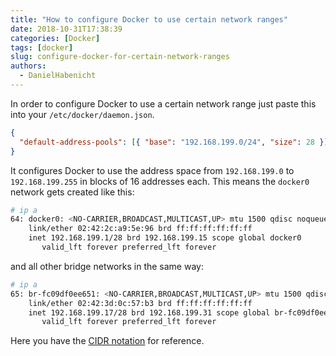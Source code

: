 ```yaml
---
title: "How to configure Docker to use certain network ranges"
date: 2018-10-31T17:38:39
categories: [Docker]
tags: [docker]
slug: configure-docker-for-certain-network-ranges
authors:
  - DanielHabenicht
---
```


In order to configure Docker to use a certain network range just paste this into your `/etc/docker/daemon.json`.

<!-- more -->

```json
{
  "default-address-pools": [{ "base": "192.168.199.0/24", "size": 28 }]
}
```

It configures Docker to use the address space from `192.168.199.0` to `192.168.199.255` in blocks of 16 addresses each.
This means the `docker0` network gets created like this:

```bash
# ip a
64: docker0: <NO-CARRIER,BROADCAST,MULTICAST,UP> mtu 1500 qdisc noqueue state DOWN group default
    link/ether 02:42:2c:a9:5e:96 brd ff:ff:ff:ff:ff:ff
    inet 192.168.199.1/28 brd 192.168.199.15 scope global docker0
       valid_lft forever preferred_lft forever
```

and all other bridge networks in the same way:

```bash
# ip a
65: br-fc09df0ee651: <NO-CARRIER,BROADCAST,MULTICAST,UP> mtu 1500 qdisc noqueue state DOWN group default
    link/ether 02:42:3d:0c:57:b3 brd ff:ff:ff:ff:ff:ff
    inet 192.168.199.17/28 brd 192.168.199.31 scope global br-fc09df0ee651
       valid_lft forever preferred_lft forever
```

Here you have the [CIDR notation][1] for reference.

[1]: https://de.wikipedia.org/wiki/Classless_Inter-Domain_Routing#%C3%9Cbersicht_f%C3%BCr_IPv4
